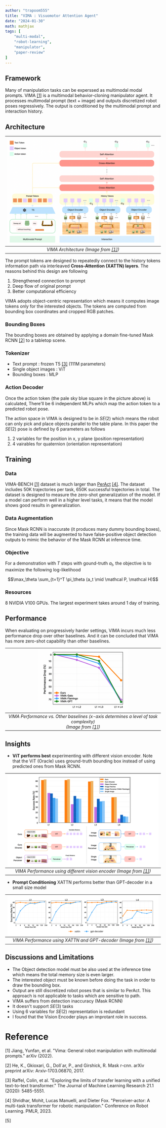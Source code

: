 ```yaml
---
author: "trapoom555"
title: "VIMA : Visuomotor Attention Agent"
date: "2024-01-30"
math: mathjax
tags: [
    "multi-modal",
    "robot-learning",
    "manipulator",
    "paper-review"
]
---
```


## Framework

Many of manipulation tasks can be experssed as multimodal modal prompts. VIMA [[1]](#1) is a multimodal behavior-cloning manipulator agent. It processes multimodal prompt (text + image) and outputs discretized robot poses regressively. The output is conditioned by the multimodal prompt and interaction history.

## Architecture

| <img src="https://github.com/trapoom555/trapoom555-blog/blob/main/static/images/VIMA/architecture.png?raw=true" style= "display: block; margin-left: auto; margin-right: auto; width: 100%;"/>|
|:--:| 
| *VIMA Architecture (Image from [[1]](#1))* |

The prompt tokens are designed to repeatedly connect to the history tokens information path via interleaved **Cross-Attention (XATTN) layers**. The reasons behind this design are following
1. Strengthened connection to prompt
2. Deep flow of original prompt
3. Better computational efficiency


VIMA adopts object-centric representation which means it computes image tokens only for the interested objects. The tokens are computed from bounding box coordinates and cropped RGB patches.

### Bounding Boxes

The bounding boxes are obtained by applying a domain fine-tuned Mask RCNN [[2]](#2) to a tabletop scene.

### Tokenizer

- Text prompt : frozen T5 [[3]](#3) (111M parameters)
- Single object images : ViT
- Bounding boxes : MLP

### Action Decoder

Once the action token (the pale sky blue square in the picture above) is calculated, There'll be 6 independent MLPs which map the action token to a predicted robot pose.

The action space in VIMA is designed to be in $SE(2)$ which means the robot can only pick and place objects parallel to the table plane. In this paper the $SE(2)$ pose is defined by 6 parameters as follows

1. 2 variables for the position in x, y plane (position representation)
2. 4 vairables for quaternion (orientation representation)

## Training

### Data

VIMA-BENCH [[1]](#1) dataset is much larger than [PerAct](https://trapoom555.github.io/trapoom555-blog/posts/peract/) [[4]](#4). The dataset includes 50K trajectories per task, 650K successful trajectories in total. The dataset is designed to measure the zero-shot generalization of the model. If a model can perform well in a higher level tasks, it means that the model shows good results in generalization.

### Data Augmentation

Since Mask RCNN is inaccurate (it produces many dummy bounding boxes), the training data will be augmented to have false-positive object detection outputs to mimic the behavior of the Mask RCNN at inference time.

### Objective

For a demonstration with $T$ steps with gound-truth $a_t$, the objective is to maximize the following log-likelihood

$$\max_\theta \sum_{t=1}^T \pi_\theta (a_t \mid \mathcal P, \mathcal H)$$


### Resources

8 NVIDIA V100 GPUs. The largest experiment takes around 1 day of training.

## Performance

When evaluating on progressively harder settings, VIMA incurs much less performance drop over other baselines. And it can be concluded that VIMA has more zero-shot capability than other baselines.

| <img src="https://github.com/trapoom555/trapoom555-blog/blob/main/static/images/VIMA/performance.png?raw=true" style= "display: block; margin-left: auto; margin-right: auto; width: 60%;"/>|
|:--:| 
| *VIMA Performance vs. Other baselines (x-axis determines a level of task complexity) <br> (Image from [[1]](#1))* |

## Insights

- **ViT performs best** experimenting with different vision encoder. Note that the ViT (Oracle) uses ground-truth bounding box instead of using predicted ones from Mask RCNN.

| <img src="https://github.com/trapoom555/trapoom555-blog/blob/main/static/images/VIMA/performance_vision_encoder.png?raw=true" style= "display: block; margin-left: auto; margin-right: auto; width: 100%;"/>|
|:--:| 
| *VIMA Performance using different vision encoder (Image from [[1]](#1))* |

- **Prompt Conditioning** XATTN performs better than GPT-decoder in a small size model


| <img src="https://github.com/trapoom555/trapoom555-blog/blob/main/static/images/VIMA/performance_prompt_conditioning.png?raw=true" style= "display: block; margin-left: auto; margin-right: auto; width: 100%;"/>|
|:--:| 
| *VIMA Performance using XATTN and GPT-decoder (Image from [[1]](#1))* |

## Discussions and Limitations

- The Object detection model must be also used at the inference time which means the total memory size is even larger.
- The interested object must be known before doing the task in order to draw the bounding box.
- Output are still discretized robot poses that is similar to PerAct. This approach is not applicable to tasks which are sensitive to path.
- VIMA suffers from detection inaccuracy (Mask RCNN)
- It doesn't support $SE(3)$ tasks
- Using 6 variables for $SE(2)$ representation is redundant
- I found that the Vision Encoder plays an improtant role in success.

# Reference
<a id="1">[1]</a> 
Jiang, Yunfan, et al. "Vima: General robot manipulation with multimodal prompts." arXiv (2022).

<a id="2">[2]</a> 
He, K., Gkioxari, G., Doll´ar, P., and Girshick, R. Mask r-cnn. arXiv preprint arXiv: Arxiv-1703.06870, 2017.

<a id="3">[3]</a> 
Raffel, Colin, et al. "Exploring the limits of transfer learning with a unified text-to-text transformer." The Journal of Machine Learning Research 21.1 (2020): 5485-5551.

<a id="4">[4]</a> 
Shridhar, Mohit, Lucas Manuelli, and Dieter Fox. "Perceiver-actor: A multi-task transformer for robotic manipulation." Conference on Robot Learning. PMLR, 2023.

<a id="5">[5]</a> 

